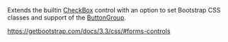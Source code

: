 Extends the builtin [CheckBox](~/controls/builtin/CheckBox) control with an option to set Bootstrap CSS classes and support of the [ButtonGroup](~/controls/bootstrap/ButtonGroup). 

<https://getbootstrap.com/docs/3.3/css/#forms-controls>
